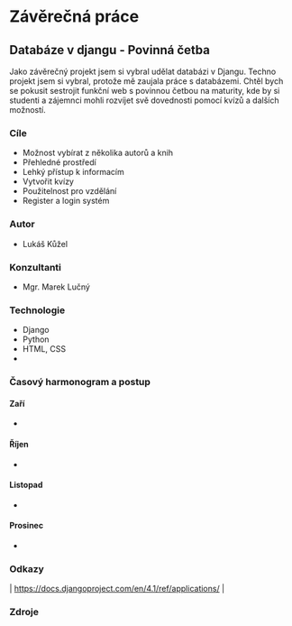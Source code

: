 # Závěrečná práce
## Databáze v djangu - Povinná četba
Jako závěrečný projekt jsem si vybral udělat databázi v Djangu. Techno projekt jsem si vybral, protože mě zaujala práce s databázemi. Chtěl bych se pokusit sestrojit funkční web s povinnou četbou na maturity, kde by si studenti a zájemnci mohli rozvíjet svě dovednosti pomocí kvízů a dalších možností. 
### Cíle
- Možnost vybírat z několika autorů a knih
- Přehledné prostředí
- Lehký přístup k informacím
- Vytvořit kvízy
- Použitelnost pro vzdělání
- Register a login systém

### Autor
- Lukáš Kůžel
### Konzultanti
- Mgr. Marek Lučný

### Technologie
- Django
- Python
- HTML, CSS
- 

### Časový harmonogram a postup
#### Zaří
-
#### Říjen
-
#### Listopad
-
#### Prosinec
-

### Odkazy
| https://docs.djangoproject.com/en/4.1/ref/applications/ |

### Zdroje
